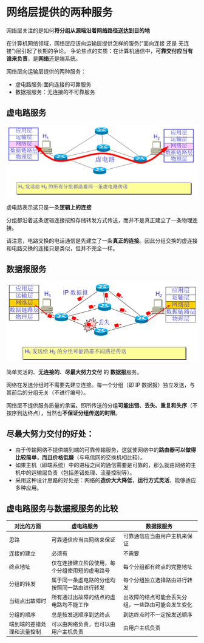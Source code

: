 # 网络层提供的两种服务
网络层关注的是如何**将分组从源端沿着网络路径送达到目的地**

在计算机网络领域，网络层应该向运输层提供怎样的服务(“面向连接 还是 无连接”)层引起了长期的争论。
争论焦点的实质：在计算机通信中，**可靠交付应当有谁来负责**，是**网络**还是端系统。

网络层向运输层提供的两种服务：
* 虚电路服务:面向连接的可靠服务
* 数据报服务：无连接的不可靠服务

## 虚电路服务
![virtual-circuit-principle](./assets/virtual-circuit-principle.png)

虚电路表示这只是一条**逻辑上的连接**

分组都沿着这条逻辑连接按照存储转发方式传送，而并不是真正建立了一条物理连接。

请注意，电路交换的电话通信是先建立了一条**真正的连接**。因此分组交换的虚连接和电路交换的连接只是类似，但并不完全一样。

## 数据报服务
![datagram-principle](./assets/datagram-principle.png)

简单灵活的、**无连接的**、**尽最大努力交付** 的 **数据报**服务。

网络在发送分组时不需要先建立连接。每一个分组（即 IP 数据报）独立发送，与其前后的分组无关（不进行编号）。

网络层不提供服务质量的承诺。即所传送的分组**可能出错、丢失、重复和失序**（不按序到达终点），当然也**不保证分组传送的时限**。

## 尽最大努力交付的好处：
* 由于传输网络不提供端到端的可靠传输服务，这就使网络中的**路由器可以做得比较简单，而且价格低廉**（与电信网的交换机相比较）。
* 如果主机（即端系统）中的进程之间的通信需要是可靠的，那么就由网络的主机中的运输层负责（包括差错处理、流量控制等）。
* 采用这种设计思路的好处是：网络的**造价大大降低**，**运行方式灵活**，能够适应多种应用。

## 虚电路服务与数据报服务的比较
| 对比的方面 | 虚电路服务 | 数据报服务 |
| --------- | --------- | --------- |
| 思路 | 可靠通信应当由网络来保证 | 可靠通信应当由用户主机来保证 |
| 连接的建立 | 必须有 | 不需要 |
| 终点地址 | 仅在连接建立阶段使用，每个分组使用短的虚电路号 | 每个分组都有终点的完整地址 |
| 分组的转发 | 属于同一条虚电路的分组均按照同一路由进行转发 | 每个分组独立选择路由进行转发 |
| 当结点出故障时 | 所有通过出故障的结点的虚电路均不能工作 | 出故障的结点可能会丢失分组，一些路由可能会发生变化 |
| 分组的顺序 | 总是按发送顺序到达终点 | 到达终点时不一定按发送顺序 |
| 端到端的差错处理和流量控制 | 可以由网络负责，也可以由用户主机负责 | 由用户主机负责 |
